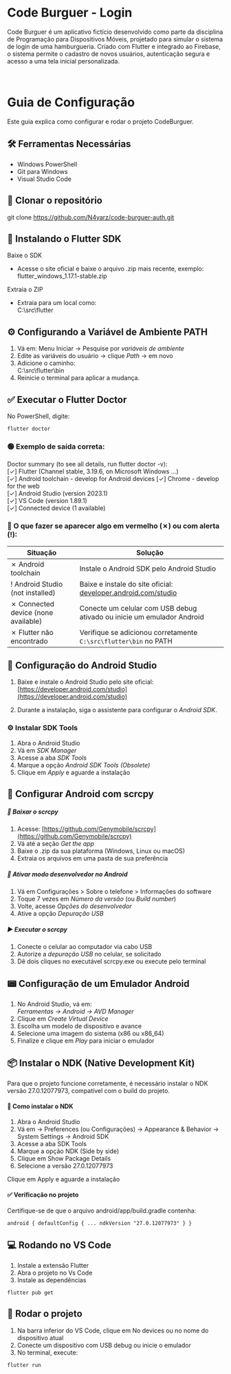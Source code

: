 # Code Burguer - Login

Code Burguer é um aplicativo fictício desenvolvido como parte da disciplina de Programação para Dispositivos Móveis, projetado para simular o sistema de login de uma hamburgueria. Criado com Flutter e integrado ao Firebase, o sistema permite o cadastro de novos usuários, autenticação segura e acesso a uma tela inicial personalizada.

<br>

# Guia de Configuração

Este guia explica como configurar e rodar o projeto CodeBurguer.
<br>

## 🛠 Ferramentas Necessárias

- Windows PowerShell  
- Git para Windows  
- Visual Studio Code  

 ## 🚀 Clonar o repositório
git clone <https://github.com/N4yarz/code-burguer-auth.git>

## 🚀 Instalando o Flutter SDK

Baixe o SDK

- Acesse o site oficial e baixe o arquivo .zip mais recente, exemplo:  
  flutter_windows_1.17.1-stable.zip

 Extraia o ZIP

- Extraia para um local como:  
  C:\src\flutter






## ⚙ Configurando a Variável de Ambiente PATH

1. Vá em: Menu Iniciar → Pesquise por *variáveis de ambiente*  
2. Edite as variáveis do usuário → clique *Path* → em novo
3. Adicione o caminho:  
   C:\src\flutter\bin  
4. Reinicie o terminal para aplicar a mudança.




## ✅ Executar o Flutter Doctor

No PowerShell, digite:

```flutter doctor```

### 🟢 Exemplo de saída correta:

Doctor summary (to see all details, run flutter doctor -v):<br>
[✓] Flutter (Channel stable, 3.19.6, on Microsoft Windows ...)<br>
[✓] Android toolchain - develop for Android devices
[✓] Chrome - develop for the web<br>
[✓] Android Studio (version 2023.1)<br>
[✓] VS Code (version 1.89.1)<br>
[✓] Connected device (1 available)

### 🔴 O que fazer se aparecer algo em vermelho (✗) ou com alerta (!):

| Situação                               | Solução                                                                 |
|----------------------------------------|--------------------------------------------------------------------------|
| ✗ Android toolchain                    | Instale o Android SDK pelo Android Studio                               |
| ! Android Studio (not installed)       | Baixe e instale do site oficial: [developer.android.com/studio](https://developer.android.com/studio) |
| ✗ Connected device (none available)    | Conecte um celular com USB debug ativado ou inicie um emulador Android |
| ✗ Flutter não encontrado               | Verifique se adicionou corretamente `C:\src\flutter\bin` no PATH        |


## 🤖 Configuração do Android Studio

1. Baixe e instale o Android Studio pelo site oficial:  
   [https://developer.android.com/studio](https://developer.android.com/studio)

2. Durante a instalação, siga o assistente para configurar o *Android SDK*.





### ⚙ Instalar SDK Tools

1. Abra o Android Studio  
2. Vá em *SDK Manager*  
3. Acesse a aba *SDK Tools*  
4. Marque a opção *Android SDK Tools (Obsolete)*  
5. Clique em *Apply* e aguarde a instalação


## 📱 Configurar Android com scrcpy

##### 🔽 Baixar o scrcpy

1. Acesse: [https://github.com/Genymobile/scrcpy](https://github.com/Genymobile/scrcpy)  
2. Vá até a seção *Get the app*  
3. Baixe o .zip da sua plataforma (Windows, Linux ou macOS)  
4. Extraia os arquivos em uma pasta de sua preferência

##### 🔧 Ativar modo desenvolvedor no Android

1. Vá em Configurações > Sobre o telefone > Informações do software
2. Toque 7 vezes em *Número da versão* (ou *Build number*)  
3. Volte, acesse *Opções do desenvolvedor*  
4. Ative a opção *Depuração USB*

##### ▶ Executar o scrcpy

1. Conecte o celular ao computador via cabo USB  
2. Autorize a *depuração USB* no celular, se solicitado  
3. Dê dois cliques no executável scrcpy.exe ou execute pelo terminal


## 📟 Configuração de um Emulador Android

1. No Android Studio, vá em:  
   *Ferramentas → Android → AVD Manager*
2. Clique em *Create Virtual Device*
3. Escolha um modelo de dispositivo e avance
4. Selecione uma imagem do sistema (x86 ou x86_64)
5. Finalize e clique em *Play* para iniciar o emulador


## 📦 Instalar o NDK (Native Development Kit)
Para que o projeto funcione corretamente, é necessário instalar o NDK versão 27.0.12077973, compatível com o build do projeto.

#### 🔽 Como instalar o NDK
1. Abra o Android Studio
2. Vá em → Preferences (ou Configurações) → Appearance & Behavior → System Settings → Android SDK
3. Acesse a aba SDK Tools
4. Marque a opção NDK (Side by side)
5. Clique em Show Package Details
6. Selecione a versão 27.0.12077973

Clique em Apply e aguarde a instalação

#### ✅ Verificação no projeto
Certifique-se de que o arquivo android/app/build.gradle contenha:

`android {
    defaultConfig {
        ...
        ndkVersion "27.0.12077973"
    }
}`

## 💻 Rodando no VS Code

1.   Instale a extensão Flutter
2.  Abra o projeto no Vs Code
3.  Instale as dependências


`flutter pub get`


## 🚀 Rodar o projeto

1. Na barra inferior do VS Code, clique em No devices ou no nome do dispositivo atual
2. Conecte um dispositivo com USB debug ou inicie o emulador
3. No terminal, execute:

`flutter run`
